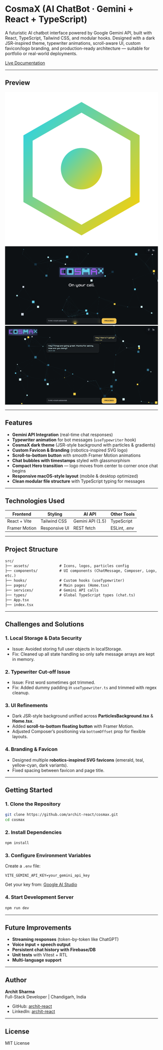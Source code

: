 # CosmaX (AI ChatBot · Gemini + React + TypeScript)

A futuristic AI chatbot interface powered by Google Gemini API, built with React, TypeScript, Tailwind CSS, and modular hooks. Designed with a dark JSR-inspired theme, typewriter animations, scroll-aware UI, custom favicon/logo branding, and production-ready architecture — suitable for portfolio or real-world deployments.

[Live Documentation](https://cosmax.vercel.app/)

---

## Preview

![CosmaX Logo](./src/assets/favicon.svg)  
![CosmaX UI](./screenshots/cosmax-ui.png)
![CosmaX Chat UI](./screenshots/chat-ui.png)

---

## Features

- **Gemini API Integration** (real-time chat responses)  
- **Typewriter animation** for bot messages (`useTypewriter` hook)  
- **CosmaX dark theme** (JSR-style background with particles & gradients)  
- **Custom Favicon & Branding** (robotics-inspired SVG logo)  
- **Scroll-to-bottom button** with smooth Framer Motion animations  
- **Chat bubbles with timestamps** styled with glassmorphism  
- **Compact Hero transition** — logo moves from center to corner once chat begins  
- **Responsive macOS-style layout** (mobile & desktop optimized)  
- **Clean modular file structure** with TypeScript typing for messages  

---

## Technologies Used

| Frontend       | Styling       | AI API             | Other Tools   |
| -------------- | ------------- | ------------------ | ------------- |
| React + Vite   | Tailwind CSS  | Gemini API (1.5)   | TypeScript    |
| Framer Motion  | Responsive UI | REST fetch         | ESLint, .env  |

---

## Project Structure

```
src/
├── assets/              # Icons, logos, particles config
├── components/          # UI components (ChatMessage, Composer, Logo, etc.)
├── hooks/               # Custom hooks (useTypewriter)
├── pages/               # Main pages (Home.tsx)
├── services/            # Gemini API calls
├── types/               # Global TypeScript types (chat.ts)
├── App.tsx
├── index.tsx
```

---

## Challenges and Solutions

### 1. Local Storage & Data Security  
- Issue: Avoided storing full user objects in localStorage.  
- Fix: Cleaned up all state handling so only safe message arrays are kept in memory.  

### 2. Typewriter Cut-off Issue  
- Issue: First word sometimes got trimmed.  
- Fix: Added dummy padding in `useTypewriter.ts` and trimmed with regex cleanup.  

### 3. UI Refinements  
- Dark JSR-style background unified across **ParticlesBackground.tsx** & **Home.tsx**.  
- Added **scroll-to-bottom floating button** with Framer Motion.  
- Adjusted Composer’s positioning via `bottomOffset` prop for flexible layouts.  

### 4. Branding & Favicon  
- Designed multiple **robotics-inspired SVG favicons** (emerald, teal, yellow-cyan, dark variants).  
- Fixed spacing between favicon and page title.  

---

## Getting Started

### 1. Clone the Repository

```bash
git clone https://github.com/archit-react/cosmax.git
cd cosmax
```

### 2. Install Dependencies

```bash
npm install
```

### 3. Configure Environment Variables

Create a `.env` file:

```env
VITE_GEMINI_API_KEY=your_gemini_api_key
```

Get your key from: [Google AI Studio](https://aistudio.google.com/app/apikey)

### 4. Start Development Server

```bash
npm run dev
```

---

## Future Improvements

- **Streaming responses** (token-by-token like ChatGPT)  
- **Voice input + speech output**  
- **Persistent chat history with Firebase/DB**  
- **Unit tests** with Vitest + RTL  
- **Multi-language support**  

---

## Author

**Archit Sharma**  
Full-Stack Developer | Chandigarh, India  

- GitHub: [archit-react](https://github.com/archit-react)  
- LinkedIn: [archit-react](https://www.linkedin.com/in/archit-react)  

---

## License

MIT License  